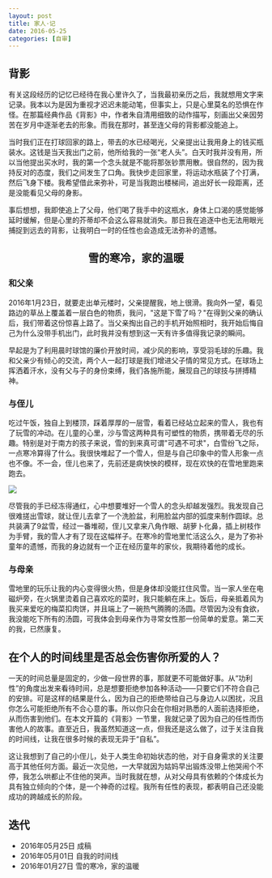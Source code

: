 ```yaml
---
layout: post
title: 家人·记
date: 2016-05-25
categories: [自审]
---
```


## 背影

有关这段经历的记忆已经待在我心里许久了，当我最初亲历之后，我就想用文字来记录。我本以为是因为重视才迟迟未能动笔，但事实上，只是心里莫名的恐惧在作怪。在那篇经典作品《背影》中，作者朱自清用细致的动作描写，刻画出父亲因劳苦在岁月中逐渐老去的形象。而我在那时，甚至连父母的背影都没能追上。

当时我们正在打球回家的路上，带去的水已经喝光，父亲提出让我用身上的钱买瓶装水。这钱是当天我出门之前，他所给我的一张“老人头”。白天时我并没有用，所以当他提出买水时，我的第一个念头就是不能将那张钞票用散。很自然的，因为我持反对的态度，我们之间发生了口角。我快步走回家里，将运动水瓶装了个打满，然后飞身下楼。我希望借此来弥补，可是当我跑出楼梯间，追出好长一段距离，还是没能看见父母的身影。

事后想想，我即使追上了父母，他们喝了我手中的这瓶水，身体上口渴的感觉能够延时缓解，但是心里的芥蒂却不会这么容易就消失。那日我在追逐中也无法用眼光捕捉到远去的背影，让我明白一时的任性也会造成无法弥补的遗憾。

## <center>雪的寒冷，家的温暖</center>

### 和父亲
2016年1月23日，就要走出单元楼时，父亲提醒我，地上很滑。我向外一望，看见路边的草丛上覆盖着一层白色的物质，我问，"这是下雪了吗？"在得到父亲的确认后，我们带着这份惊喜上路了。当父亲掏出自己的手机开始照相时，我开始后悔自己为什么没带手机出门，此时我并没有想到这一天有许多值得我记录的瞬间。

早起是为了利用晨时球馆的廉价开放时间，减少风的影响，享受羽毛球的乐趣。我和父亲少有倾心的交流，两个人一起打球是我们增进父子情的常见方式。在球场上挥洒着汗水，没有父与子的身份束缚，我们各施所能，展现自己的球技与拼搏精神。

### 与侄儿
吃过午饭，独自上到楼顶，踩着厚厚的一层雪，看着已经站立起来的雪人，我也有了玩雪的冲动。在儿童的心里，沙与雪这两种具有可塑性的物质，携带着无尽的乐趣。特别是对于南方的孩子来说，雪的到来真可谓"可遇不可求"，白雪纷飞之际，一点寒冷算得了什么。我很快堆起了一个雪人，但是与自己印象中的雪人形象一点也不像。不一会，侄儿也来了，先前还是病怏怏的模样，现在欢快的在雪地里跑来跑去。

![](http://7xoxgc.com1.z0.glb.clouddn.com/%E8%87%AA%E5%A0%86%E9%9B%AA%E4%BA%BA.jpg)

尽管我的手已经冻得通红，心中想要堆好一个雪人的念头却越发强烈。我发现自己很难搓出雪球，就让侄儿去拿了一个洗脸盆，利用脸盆内部的弧度来制作圆球。总共装满了9盆雪，经过一番堆砌，侄儿又拿来八角作眼、胡萝卜化鼻，插上树枝作为手臂，我的雪人才有了现在这幅样子。在寒冷的雪地里忙活这么久，是为了弥补童年的遗憾，而我的身边就有一个正在经历童年的家伙，我期待着他的成长。

### 与母亲
雪地里的玩乐让我的内心变得很火热，但是身体却没能扛住风雪。当一家人坐在电磁炉旁，在火锅里烫着自己喜欢吃的菜时，我只能躺在床上。饭后，母亲抵着风为我买来爱吃的梅菜扣肉饼，并且端上了一碗热气腾腾的汤圆。尽管因为没有食欲，我没能吃下所有的汤圆，可我体会到母亲作为寻常女性那一份简单的爱意。第二天的我，已然康复。

## 在个人的时间线里是否总会伤害你所爱的人？

一天的时间总量是固定的，少做一段世界的事，那就更不可能做好事。从“功利性”的角度出发来看待时间，总是想要拒绝参加各种活动——只要它们不符合自己的安排。可是这样的结果是什么，因为自己的拒绝带给自己与身边人以困扰，况且你怎么可能拒绝所有不合心意的事。所以你只会在你相对熟悉的人面前选择拒绝，从而伤害到他们。在本文开篇的《背影》一节里，我就记录了因为自己的任性而伤害他人的故事。直至近日，我虽然知道这一点，但我还是这么做了，过于关注自我的时间线，让我在很多时候的表现无异于“自私”。

这让我想到了自己的小侄儿，处于人类生命初始状态的他，对于自身需求的关注要高于其他任何方面。最近一次见他，一大早就因为姑妈早出锻炼没带上他哭闹个不停，我怎么哄都止不住他的哭声。当时我就在想，从对父母具有依赖的个体成长为具有独立倾向的个体，是一个神奇的过程。我所有任性的表现，都表明自己还没能成功的跨越成长的阶段。




## 迭代

* 2016年05月25日 成稿
* 2016年05月01日 自我的时间线
* 2016年01月27日 雪的寒冷，家的温暖



